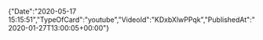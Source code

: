 ﻿{"Date":"2020-05-17 15:15:51","TypeOfCard":"youtube","VideoId":"KDxbXlwPPqk","PublishedAt":"2020-01-27T13:00:05+00:00"} 